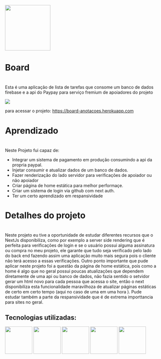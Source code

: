 



<img src="https://user-images.githubusercontent.com/94801880/155329121-ee8fa370-b3a3-4b55-b8b7-e6e67efd3aeb.svg" width=150, align="center"/>


### <h1>Board<h1/> 
 Esta é uma aplicação de lista de tarefas que consome um banco de dados firebase e a api do Paypay para serviço fremium de apoiadores do projeto
  
<img src="https://user-images.githubusercontent.com/94801880/155334241-9ff546d6-79cf-4bc2-833f-33d77f1b1e2b.gif">
  
  para acessar o projeto: https://board-anotacoes.herokuapp.com
 
  
  ### <h1>Aprendizado<h1>
  Neste Projeto fui capaz de:
  - Integrar um sistema de pagamento em produção consumindo a api da propria paypal.
  - Injetar consumir e atualizar dados de um banco de dados.
  - Fazer renderização do lado servidor para verificações de apoiador ou não apoiador
  - Criar página de home estática para melhor performaçe.
  - Criar um sistema de login via github com next auth.
  - Ter um certo aprendizado em respansividade
  
  ### <h1>Detalhes do projeto<h1>
  Neste projeto eu tive a oportunidade de estudar diferentes recursos que o NextJs disponibiliza, como por exemplo a server side rendering que é
  perfeita para verificações de login e se o usuário possui alguma assinatura ou compra no meu projeto, ele garante que tudo seja verificado pelo lado do
  back end fazendo assim uma aplicação muito mais segura pois o cliente não terá acesso a essas verificações.
  Outro ponto importante que pude aplicar neste projeto foi a questão da página de home estática, pois como a home é algo que no geral possui poucas atualizações
  que dependem diretamente de uma api ou banco de dados, não fazia sentido o setvidor gerar um html novo para cada pessoa que acessa o site, então o next disponibiliza esta
  funcionalidade maravilhoza de atualizar páginas estáticas de certo em certo tempo (aqui no caso de uma em uma hora ).
  Pude estudar também a parte da respansividade que é de extrema importtancia para sites no geral.
  
  


## Tecnologias utilizadas:
<a href="https://www.javascript.com/"><img src="https://user-images.githubusercontent.com/94801880/154269920-88bfea74-6872-418a-b199-aab44e6787dd.png" width=90></a>
<a href="https://www.reactnative.com/"><img src="https://user-images.githubusercontent.com/94801880/155338444-6ca5722e-866a-403e-89f7-6217b0ff6e03.png" width=90></a>
<a href="https://rnfirebase.io/"><img src="https://user-images.githubusercontent.com/94801880/152535515-3503ef54-50a0-4765-a057-6013f4aa8521.png" width=90></a>
<a href="https://www.javascript.com/"><img src="https://user-images.githubusercontent.com/94801880/152536097-3aed0c74-3fc8-4154-9b8f-155c8988bda3.png" width=90></a>
<a href="https://styled-components.com/"><img src="https://user-images.githubusercontent.com/94801880/155338849-89b4afdc-ac96-4918-860f-d7a570704c4f.png" width=90></a>
  
